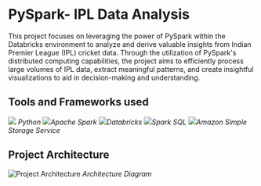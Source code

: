 # PySpark- IPL Data Analysis
This project focuses on leveraging the power of PySpark within the Databricks environment to analyze and derive valuable insights from Indian Premier League (IPL) cricket data. Through the utilization of PySpark's distributed computing capabilities, the project aims to efficiently process large volumes of IPL data, extract meaningful patterns, and create insightful visualizations to aid in decision-making and understanding.

## Tools and Frameworks used
![](https://i.postimg.cc/1XsBYLKN/pngwing-com-3.png)
*Python* ![](https://i.postimg.cc/L6B5pG38/pngwing-com-2-2.png)*Apache Spark* ![](https://i.postimg.cc/ydYXmF6F/pngwing-com-1-1.png)*Databricks* ![](https://i.postimg.cc/gJ6pzt1J/spark-sql-logo.png)*Spark SQL* ![](https://i.postimg.cc/NfDyTLPc/download.jpg)*Amazon Simple Storage Service*

## Project Architecture
![Project Architecture](https://i.postimg.cc/QNcSpRwh/Spark-IPL-Data-Analysis-Project-Architecture.jpg)
*Architecture Diagram*
